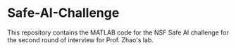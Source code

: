 # Safe-AI-Challenge
This repository contains the MATLAB code for the NSF Safe AI challenge for the second round of interview for Prof. Zhao's lab.
